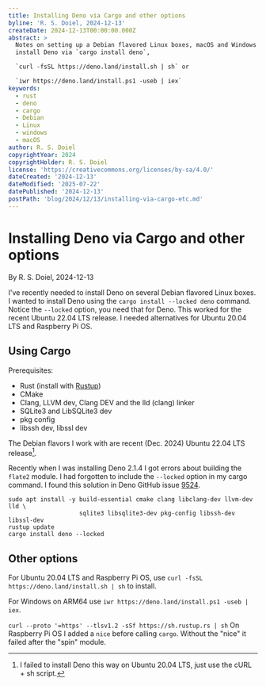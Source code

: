 ```yaml
---
title: Installing Deno via Cargo and other options
byline: 'R. S. Doiel, 2024-12-13'
createDate: 2024-12-13T00:00:00.000Z
abstract: >
  Notes on setting up a Debian flavored Linux boxes, macOS and Windows to
  install Deno via `cargo install deno`,

  `curl -fsSL https://deno.land/install.sh | sh` or

  `iwr https://deno.land/install.ps1 -useb | iex`
keywords:
  - rust
  - deno
  - cargo
  - Debian
  - Linux
  - windows
  - macOS
author: R. S. Doiel
copyrightYear: 2024
copyrightHolder: R. S. Doiel
license: 'https://creativecommons.org/licenses/by-sa/4.0/'
dateCreated: '2024-12-13'
dateModified: '2025-07-22'
datePublished: '2024-12-13'
postPath: 'blog/2024/12/13/installing-via-cargo-etc.md'
---
```


# Installing Deno via Cargo and other options

By R. S. Doiel, 2024-12-13

I've recently needed to install Deno on several Debian flavored Linux boxes.  I wanted to install Deno using the `cargo install --locked deno` command. Notice the `--locked` option, you need that for Deno. This worked for the recent Ubuntu 22.04 LTS release. I needed alternatives for Ubuntu 20.04 LTS and Raspberry Pi OS.

## Using Cargo

Prerequisites:

- Rust (install with [Rustup](https://rustup.rs))
- CMake
- Clang, LLVM dev, Clang DEV and the lld (clang) linker
- SQLite3 and LibSQLite3 dev
- pkg config
- libssh dev, libssl dev

The Debian flavors I work with are recent (Dec. 2024) Ubuntu 22.04 LTS release[^1].

Recently when I was installing Deno 2.1.4 I got errors about building the `flate2` module. I had forgotten to include the `--locked` option in my cargo command. I found this solution in Deno GitHub issue [9524](https://github.com/denoland/deno/issues/9524).

```shell
sudo apt install -y build-essential cmake clang libclang-dev llvm-dev lld \
                    sqlite3 libsqlite3-dev pkg-config libssh-dev libssl-dev
rustup update
cargo install deno --locked
```

## Other options

For Ubuntu 20.04 LTS and Raspberry Pi OS, use `curl -fsSL https://deno.land/install.sh | sh` to install.

For Windows on ARM64 use `iwr https://deno.land/install.ps1 -useb | iex`.

 `curl --proto '=https' --tlsv1.2 -sSf https://sh.rustup.rs | sh`
On Raspberry Pi OS I added a `nice` before calling `cargo`. Without the "nice" it failed after the "spin" module.

[^1]: I failed to install Deno this way on Ubuntu 20.04 LTS, just use the cURL + sh script.
